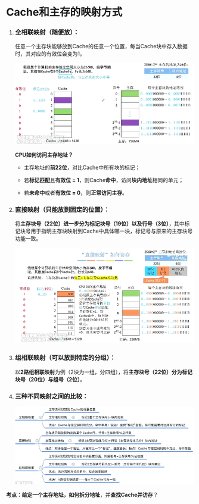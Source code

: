 # Cache和主存的映射方式

1. ### 全相联映射（随便放）：

   任意一个主存块能够放到Cache的任意一个位置，每当Cache块中存入数据时，其对应的有效位会变为1。

   ![image-20250628211418841](images/image-20250628211418841.png)

   **CPU如何访问主存地址？**

   - 主存地址的**前22位**，对比Cache中所有块的标记；

   - 若**标记匹配**且**有效位 = 1**，则Cache**命中**，访问**块内地址**相同的单元；

   - 若**未命中**或者**有效位 = 0**，则**正常访问主存**。

     

2. ### 直接映射（只能放到固定的位置）：

   将**主存块号（22位）**进一步分为**标记块号（19位）**以及**行号（3位）**，其中标记块号用于指明主存块映射到Cache中具体哪一块，标记号与原来的主存块号功能一致。

   ![image-20250628212124787](images/image-20250628212124787.png)

   

3. ### 组相联映射（可以放到特定的分组）：

   以**2路组相联映射**为例（2块为一组，分四组），将**主存块号（22位）**分为**标记块号（20位）**与**组号（2位）**。

   

4. ### 三种不同映射之间的比较：

   ![image-20250628212824875](images/image-20250628212824875.png)

   

**考点：**给定一个主存地址，如何**拆分地址**，并**查找Cache并访存**？